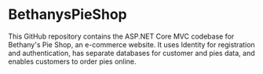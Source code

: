 # BethanysPieShop
 This GitHub repository contains the ASP.NET Core MVC codebase for Bethany's Pie Shop, an e-commerce website. It uses Identity for registration and authentication, has separate databases for customer and pies data, and enables customers to order pies online.
